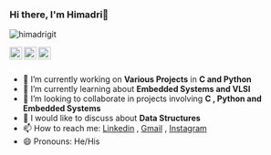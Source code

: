 ### Hi there, I'm Himadri👋
<p align="left"> <img src="https://komarev.com/ghpvc/?username=himadrigit&label=Views&color=red&style=metal" alt="himadrigit" /> </p>

<a href="https://linkedin.com/in/himadribhattacharya3/">
  <img align="left" alt="Himadri's Linkdein" width="22px" src="https://cdn.jsdelivr.net/npm/simple-icons@v3/icons/linkedin.svg" />
</a>
<a href="https://github.com/himadrigit">
  <img align="left" alt="Himadri's Github" width="22px" src="https://cdn.jsdelivr.net/npm/simple-icons@v3/icons/github.svg" />
</a>
<a href="https://www.instagram.com/himadribh_/">
  <img align="left" alt="Himadri's Instagram" width="22px" src="https://cdn.jsdelivr.net/npm/simple-icons@v3/icons/instagram.svg" />
</a>


<br/>
<br/>

- 🔭 I’m currently working on **Various Projects** in **C and Python**
- 🌱 I’m currently learning about **Embedded Systems and VLSI**
- 👯 I’m looking to collaborate in projects involving **C , Python and Embedded Systems**
- 💬 I would like to discuss about **Data Structures**
- 📫 How to reach me:  [Linkedin](https://linkedin.com/in/himadribhattacharya3/) , [Gmail](hbhattacharya3@gmail.com) , [Instagram](https:/www.instagram.com/himadribh_/)
- 😄 Pronouns: He/His

